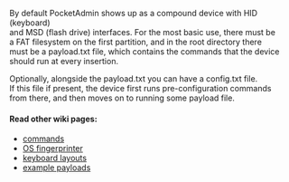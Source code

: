 By default PocketAdmin shows up as a compound device with HID (keyboard)  
and MSD (flash drive) interfaces. For the most basic use, there must be  
a FAT filesystem on the first partition, and in the root directory there  
must be a payload.txt file, which contains the commands that the device  
should run at every insertion.  
  
Optionally, alongside the payload.txt you can have a config.txt file.  
If this file if present, the device first runs pre-configuration commands  
from there, and then moves on to running some payload file.  
  
#### Read other wiki pages:  
* [commands](https://github.com/krakrukra/PocketAdmin/wiki/commands)  
* [OS fingerprinter](https://github.com/krakrukra/PocketAdmin/wiki/fingerprinter)  
* [keyboard layouts](https://github.com/krakrukra/PocketAdmin/wiki/layouts)  
* [example payloads](https://github.com/krakrukra/PocketAdmin/wiki/examples)  
